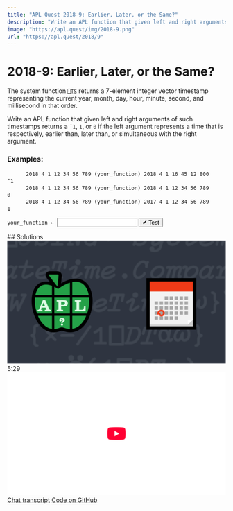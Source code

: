 ```yaml
---
title: "APL Quest 2018-9: Earlier, Later, or the Same?"
description: "Write an APL function that given left and right arguments of such timestamps returns a `¯1`, `1`, or `0` if the left argument represents a time that is respectively, earlier than, later than, or simultaneous with the right argument."
image: "https://apl.quest/img/2018-9.png"
url: "https://apl.quest/2018/9"
---
```


# <span class=s>2018-</span>9: Earlier, Later, or the Same?

The system function [`⎕TS`](http://help.dyalog.com/latest/#Language/System%20Functions/ts.htm?) returns a 7-element integer vector timestamp representing the current year, month, day, hour, minute, second, and millisecond in that order. 

Write an APL function that given left and right arguments of such timestamps returns a `¯1`, `1`, or `0` if the left argument represents a time that is respectively, earlier than, later than, or simultaneous with the right argument.

### Examples:

```APL
      2018 4 1 12 34 56 789 (your_function) 2018 4 1 16 45 12 800
¯1
      2018 4 1 12 34 56 789 (your_function) 2018 4 1 12 34 56 789
0
      2018 4 1 12 34 56 789 (your_function) 2017 4 1 12 34 56 789 
1
```
<div class="pdiv">
  <code onclick="p_Input.focus()">your_function ← </code><input id="p_Input" autocomplete="off" spellcheck="false" oninput="this.parentElement.querySelector`button`.disabled=false;localStorage.setItem(window.location.pathname,this.value)" onkeypress="subm(event)">
  <button onclick="alert$.next`Testing…`;submitSolution`p`" class="md-button md-button--primary">&#x2714; Test</button>
</div>
<p id="p_Output"></p>
## Solutions
<div onclick="play(this)" title="Video on YouTube" class="yt">
<img class="md-header--shadow" alt="Video Thumbnail" src="../../img/2018-9.png">
<time>5:29</time>
<img alt="YouTube" src="../../img/yt-big.png">
</div>
<a href="https://chat.stackexchange.com/transcript/52405?m=63197530#63197530" target="_blank" class="md-button md-button--primary">Chat transcript</a>
<a href="https://github.com/abrudz/apl_quest/tree/main/2018/9.apl" target="_blank" class="md-button md-button--primary right">Code on GitHub</a>

<script>
    testCases={"a":[["2018 4 1 12 34 56 789","2018 4 1 16 45 12 800"],["2018 4 1 12 34 56 789"," 2017 4 1 12 34 56 789"],["?5000 12 29 24 60 60","?5000 12 29 24 60 60"]],"b":[["2018 4 1 12 34 56 789","2018 4 1 12 34 56 789"],["0 0 0 0 0 0 0","0 0 0 0 0 0 0"],["0 0 0 0 0 0 0","2018 4 1 16 45 12 800"]],"f":"{((0~⍨×⍺-⍵),0)[1]}"}
    p_Input.value=localStorage.getItem(window.location.pathname)
    play=e=>e.outerHTML=`<iframe class="md-header--shadow" src="https://www.youtube.com/embed/gPQpCa0ke0U?list=PLYKQVqyrAEj9wDIUyLDGtDAFTKY38BUMN&autoplay=1" title="<span class=s>2018-</span>9: Earlier, Later, or the Same? (APL Quest 2018-9)" frameborder="0" allow="accelerometer; autoplay; clipboard-write; encrypted-media; gyroscope; picture-in-picture; web-share" referrerpolicy="strict-origin-when-cross-origin" allowfullscreen></iframe>`
</script>
